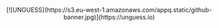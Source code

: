<p align="center">
[![UNGUESS](https://s3.eu-west-1.amazonaws.com/appq.static/github-banner.jpg)](https://unguess.io)
</p>
